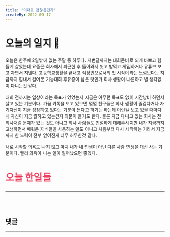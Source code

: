 ```yaml
---
title: "이대로 괜찮은건가"
createBy: 2022-09-17
---
```


##  <h2 style="font-size: 30px">오늘의 일지 🎪</h2>
오늘은 한주에 2일밖에 없는 주말 중 하루다. 저번달까지는 대회준비로 되게 바쁘고 힘들게 살았는데 요즘은 회사에서 퇴근한 후 돌아와서 씻고 밥먹고 게임하거나 유튜브 보고 자면서 지낸다. 고등학교생활을 끝내고 직장인으로서의 첫 시작이라는 느낌보다는 지금까지 힘내서 걸어온 기능대회 후유증이 남은 탓인가 회사 생활이 나른하고 별 생각없이 다니는것 같다. 
<br>
<br>
대회 전까지는 입상이라는 목표가 있었는지 지금은 아무런 목표도 없이 시간낭비 하면서 살고 있는 기분이다. 가끔 카톡을 보고 있으면 몇몇 친구들은 회사 생활이 즐겁다거나 자기자신이 지금 성장하고 있다는 기분이 든다고 하기는 하는데 이런걸 보고 있을 때마다 내 자신이 지금 뭘하고 있는건지 의문이 들기도 한다. 물론 지금 다니고 있는 회사는 전 회사처럼 문제가 있는 것도 아니고 회사 사람들도 친절하게 대해주시지만 내가 지금까지 고생하면서 배워온 지식들을 사용하는 일도 아니고 처음부터 다시 시작하는 거라서 지금까지 한 노력이 전부 없어진게 너무 허무한것 같다. 
<br>
<br>
새로 시작할 의욕도 나지 않고 마치 내가 내 인생이 아닌 다른 사람 인생을 대신 사는 기분이다. 빨리 의욕이 나는 일이 일어났으면 좋겠다.

## <h2 style="color: #ee4867; font-size: 30px">오늘 한일들</h2>
--- 


<br>
<br>

## 댓글
---
<br>

<Comment />
